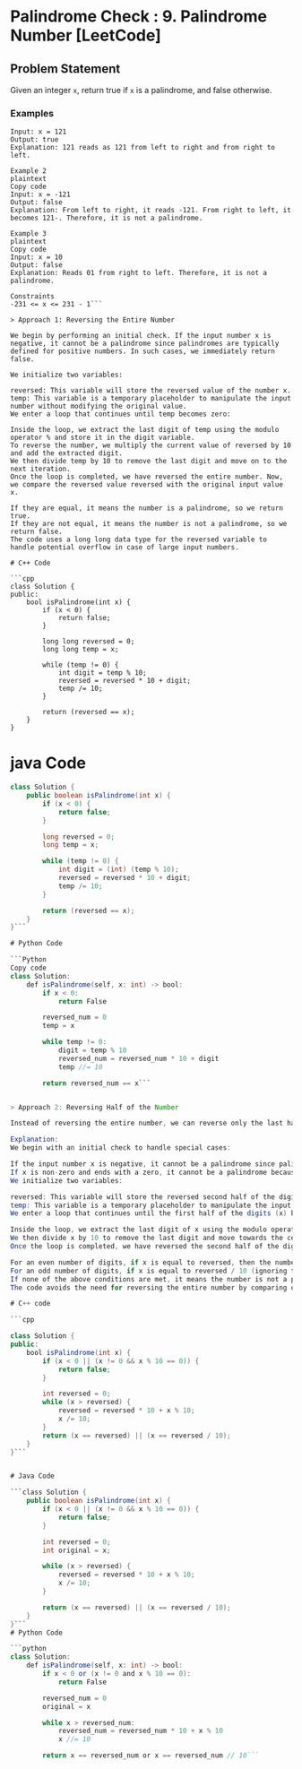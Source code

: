 # Palindrome Check : 9. Palindrome Number [LeetCode]

## Problem Statement

Given an integer `x`, return true if `x` is a palindrome, and false otherwise.

### Examples

```plaintext
Input: x = 121
Output: true
Explanation: 121 reads as 121 from left to right and from right to left.

Example 2
plaintext
Copy code
Input: x = -121
Output: false
Explanation: From left to right, it reads -121. From right to left, it becomes 121-. Therefore, it is not a palindrome.

Example 3
plaintext
Copy code
Input: x = 10
Output: false
Explanation: Reads 01 from right to left. Therefore, it is not a palindrome.

Constraints
-231 <= x <= 231 - 1```

> Approach 1: Reversing the Entire Number

We begin by performing an initial check. If the input number x is negative, it cannot be a palindrome since palindromes are typically defined for positive numbers. In such cases, we immediately return false.

We initialize two variables:

reversed: This variable will store the reversed value of the number x.
temp: This variable is a temporary placeholder to manipulate the input number without modifying the original value.
We enter a loop that continues until temp becomes zero:

Inside the loop, we extract the last digit of temp using the modulo operator % and store it in the digit variable.
To reverse the number, we multiply the current value of reversed by 10 and add the extracted digit.
We then divide temp by 10 to remove the last digit and move on to the next iteration.
Once the loop is completed, we have reversed the entire number. Now, we compare the reversed value reversed with the original input value x.

If they are equal, it means the number is a palindrome, so we return true.
If they are not equal, it means the number is not a palindrome, so we return false.
The code uses a long long data type for the reversed variable to handle potential overflow in case of large input numbers.

# C++ Code

```cpp
class Solution {
public:
    bool isPalindrome(int x) {
        if (x < 0) {
            return false;
        }

        long long reversed = 0;
        long long temp = x;

        while (temp != 0) {
            int digit = temp % 10;
            reversed = reversed * 10 + digit;
            temp /= 10;
        }

        return (reversed == x);
    }
}
```

# java Code

```java
class Solution {
    public boolean isPalindrome(int x) {
        if (x < 0) {
            return false;
        }

        long reversed = 0;
        long temp = x;

        while (temp != 0) {
            int digit = (int) (temp % 10);
            reversed = reversed * 10 + digit;
            temp /= 10;
        }

        return (reversed == x);
    }
}```

# Python Code

```Python
Copy code
class Solution:
    def isPalindrome(self, x: int) -> bool:
        if x < 0:
            return False

        reversed_num = 0
        temp = x

        while temp != 0:
            digit = temp % 10
            reversed_num = reversed_num * 10 + digit
            temp //= 10

        return reversed_num == x```


> Approach 2: Reversing Half of the Number

Instead of reversing the entire number, we can reverse only the last half of the number. This approach is tricky because when we reverse the last half of the number, we don't want the middle digit to be reversed back to its original value. This can happen if the number has an odd number of digits. To resolve this, we can compare the first half of the number with the reversed second half of the number.

Explanation:
We begin with an initial check to handle special cases:

If the input number x is negative, it cannot be a palindrome since palindromes are typically defined for positive numbers. In such cases, we immediately return false.
If x is non-zero and ends with a zero, it cannot be a palindrome because leading zeros are not allowed in palindromes. We return false for such cases.
We initialize two variables:

reversed: This variable will store the reversed second half of the digits of the number.
temp: This variable is a temporary placeholder to manipulate the input number without modifying the original value.
We enter a loop that continues until the first half of the digits (x) becomes less than or equal to the reversed second half (reversed):

Inside the loop, we extract the last digit of x using the modulo operator % and add it to the reversed variable after multiplying it by 10 (shifting the existing digits to the left).
We then divide x by 10 to remove the last digit and move towards the center of the number.
Once the loop is completed, we have reversed the second half of the digits. Now, we compare the first half of the digits (x) with the reversed second half (reversed) to determine if the number is a palindrome:

For an even number of digits, if x is equal to reversed, then the number is a palindrome. We return true.
For an odd number of digits, if x is equal to reversed / 10 (ignoring the middle digit), then the number is a palindrome. We return true.
If none of the above conditions are met, it means the number is not a palindrome, so we return false.
The code avoids the need for reversing the entire number by comparing only the necessary parts. This approach reduces both time complexity and memory usage, resulting in a more efficient solution.

# C++ code

```cpp

class Solution {
public:
    bool isPalindrome(int x) {
        if (x < 0 || (x != 0 && x % 10 == 0)) {
            return false;
        }

        int reversed = 0;
        while (x > reversed) {
            reversed = reversed * 10 + x % 10;
            x /= 10;
        }
        return (x == reversed) || (x == reversed / 10);
    }
}```


# Java Code

```class Solution {
    public boolean isPalindrome(int x) {
        if (x < 0 || (x != 0 && x % 10 == 0)) {
            return false;
        }

        int reversed = 0;
        int original = x;

        while (x > reversed) {
            reversed = reversed * 10 + x % 10;
            x /= 10;
        }

        return (x == reversed) || (x == reversed / 10);
    }
}```
# Python Code

```python
class Solution:
    def isPalindrome(self, x: int) -> bool:
        if x < 0 or (x != 0 and x % 10 == 0):
            return False

        reversed_num = 0
        original = x

        while x > reversed_num:
            reversed_num = reversed_num * 10 + x % 10
            x //= 10

        return x == reversed_num or x == reversed_num // 10```
